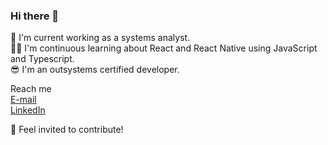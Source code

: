 ### Hi there 👋


 🔧 I'm current working as a systems analyst.  
 👨‍💻 I'm continuous learning about React and React Native using JavaScript and Typescript.  
 😎 I'm an outsystems certified developer.  
 
 Reach me  
 <a href="jerry.castro96@outlook.com"> E-mail </a>  
 <a href="https://www.linkedin.com/in/jerry-macedo-castro/"> LinkedIn </a>   
 
 🤘 Feel invited to contribute! 


<!--
**JerryMacedoCastro/JerryMacedoCastro** is a ✨ _special_ ✨ repository because its `README.md` (this file) appears on your GitHub profile.
